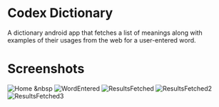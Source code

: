 # Codex Dictionary
A dictionary android app that fetches a list of meanings along with examples of their usages from the web for a user-entered word.

# Screenshots

![Home](https://user-images.githubusercontent.com/82951524/148634295-f6e92ff2-14c3-445a-9c68-393e65f80c7e.PNG) &nbsp
![WordEntered](https://user-images.githubusercontent.com/82951524/148634298-9bb32ade-a3d6-4863-b08b-b3d32247b71d.PNG)
![ResultsFetched](https://user-images.githubusercontent.com/82951524/148634299-f078910a-6770-4e80-ada0-a5c0afab72ca.PNG)
![ResultsFetched2](https://user-images.githubusercontent.com/82951524/148634304-b869e9cf-26cc-45f9-8555-76808ac2c2e1.PNG)
![ResultsFetched3](https://user-images.githubusercontent.com/82951524/148634306-9f8b3f3a-e911-4980-91ce-affdc595f834.PNG)
